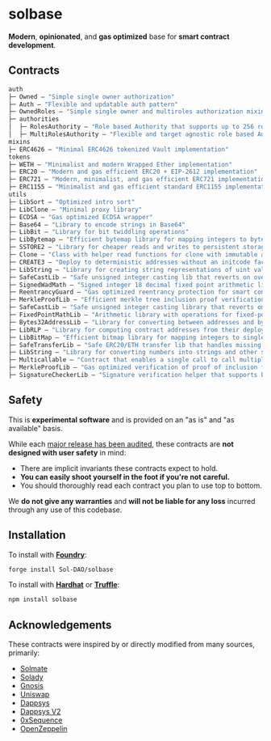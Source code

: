 # solbase

**Modern**, **opinionated**, and **gas optimized** base for **smart contract development**.

## Contracts

```ml
auth
├─ Owned — "Simple single owner authorization"
├─ Auth — "Flexible and updatable auth pattern"
├─ OwnedRoles — "Simple single owner and multiroles authorization mixin"
├─ authorities
│  ├─ RolesAuthority — "Role based Authority that supports up to 256 roles"
│  ├─ MultiRolesAuthority — "Flexible and target agnostic role based Authority"
mixins
├─ ERC4626 — "Minimal ERC4626 tokenized Vault implementation"
tokens
├─ WETH — "Minimalist and modern Wrapped Ether implementation"
├─ ERC20 — "Modern and gas efficient ERC20 + EIP-2612 implementation"
├─ ERC721 — "Modern, minimalist, and gas efficient ERC721 implementation"
├─ ERC1155 — "Minimalist and gas efficient standard ERC1155 implementation"
utils
├─ LibSort — "Optimized intro sort"
├─ LibClone — "Minimal proxy library"
├─ ECDSA — "Gas optimized ECDSA wrapper"
├─ Base64 — "Library to encode strings in Base64"
├─ LibBit — "Library for bit twiddling operations"
├─ LibBytemap — "Efficient bytemap library for mapping integers to bytes"
├─ SSTORE2 — "Library for cheaper reads and writes to persistent storage"
├─ Clone — "Class with helper read functions for clone with immutable args"
├─ CREATE3 — "Deploy to deterministic addresses without an initcode factor"
├─ LibString — "Library for creating string representations of uint values"
├─ SafeCastLib — "Safe unsigned integer casting lib that reverts on overflow"
├─ SignedWadMath — "Signed integer 18 decimal fixed point arithmetic library"
├─ ReentrancyGuard — "Gas optimized reentrancy protection for smart contracts"
├─ MerkleProofLib — "Efficient merkle tree inclusion proof verification library"
├─ SafeCastLib — "Safe unsigned integer casting library that reverts on overflow"
├─ FixedPointMathLib — "Arithmetic library with operations for fixed-point numbers"
├─ Bytes32AddressLib — "Library for converting between addresses and bytes32 values"
├─ LibRLP — "Library for computing contract addresses from their deployer and nonce"
├─ LibBitMap — "Efficient bitmap library for mapping integers to single bit booleans"
├─ SafeTransferLib — "Safe ERC20/ETH transfer lib that handles missing return values"
├─ LibString — "Library for converting numbers into strings and other string operations"
├─ Multicallable — "Contract that enables a single call to call multiple methods on itself"
├─ MerkleProofLib — "Gas optimized verification of proof of inclusion for a leaf in a Merkle tree"
├─ SignatureCheckerLib — "Signature verification helper that supports both ECDSA signatures from EOAs"
```

## Safety

This is **experimental software** and is provided on an "as is" and "as available" basis.

While each [major release has been audited](audits), these contracts are **not designed with user safety** in mind:

- There are implicit invariants these contracts expect to hold.
- **You can easily shoot yourself in the foot if you're not careful.**
- You should thoroughly read each contract you plan to use top to bottom.

We **do not give any warranties** and **will not be liable for any loss** incurred through any use of this codebase.

## Installation

To install with [**Foundry**](https://github.com/gakonst/foundry):

```sh
forge install Sol-DAO/solbase
```

To install with [**Hardhat**](https://github.com/nomiclabs/hardhat) or [**Truffle**](https://github.com/trufflesuite/truffle):

```sh
npm install solbase
```

## Acknowledgements

These contracts were inspired by or directly modified from many sources, primarily:

- [Solmate](https://github.com/transmissions11/solmate)
- [Solady](https://github.com/Vectorized/solady)
- [Gnosis](https://github.com/gnosis/gp-v2-contracts)
- [Uniswap](https://github.com/Uniswap/uniswap-lib)
- [Dappsys](https://github.com/dapphub/dappsys)
- [Dappsys V2](https://github.com/dapp-org/dappsys-v2)
- [0xSequence](https://github.com/0xSequence)
- [OpenZeppelin](https://github.com/OpenZeppelin/openzeppelin-contracts)
